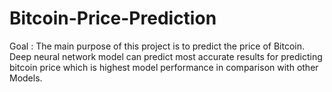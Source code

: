 # Bitcoin-Price-Prediction
Goal : The main purpose of this project is to predict the price of Bitcoin.
Deep neural network model can predict most accurate results for predicting bitcoin price which is highest model performance in comparison with other Models.
